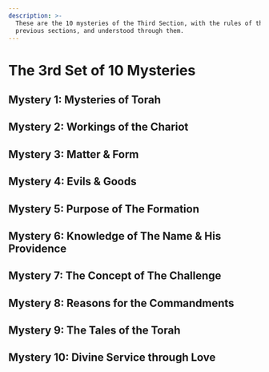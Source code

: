 ```yaml
---
description: >-
  These are the 10 mysteries of the Third Section, with the rules of the
  previous sections, and understood through them.
---
```


# The 3rd Set of 10 Mysteries

## Mystery 1: Mysteries of Torah

## Mystery 2: Workings of the Chariot

## Mystery 3: Matter & Form

## Mystery 4: Evils & Goods

## Mystery 5: Purpose of The Formation

## Mystery 6: Knowledge of The Name & His Providence

## Mystery 7: The Concept of The Challenge

## Mystery 8: Reasons for the Commandments

## Mystery 9: The Tales of the Torah

## Mystery 10: Divine Service through Love

